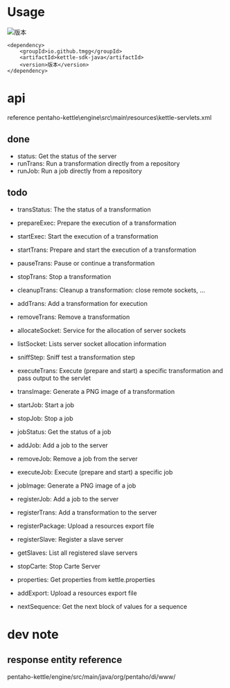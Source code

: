 # Usage
![版本](https://img.shields.io/maven-central/v/io.github.tmgg/kettle-sdk-java)
```
<dependency>
    <groupId>io.github.tmgg</groupId>
    <artifactId>kettle-sdk-java</artifactId>
    <version>版本</version>
</dependency>
```


# api

reference pentaho-kettle\engine\src\main\resources\kettle-servlets.xml

## done

- status: Get the status of the server
- runTrans: Run a transformation directly from a repository
- runJob: Run a job directly from a repository


## todo

- transStatus: The the status of a transformation
- prepareExec: Prepare the execution of a transformation
- startExec: Start the execution of a transformation
- startTrans: Prepare and start the execution of a transformation
- pauseTrans: Pause or continue a transformation
- stopTrans: Stop a transformation
- cleanupTrans: Cleanup a transformation: close remote sockets, ...
- addTrans: Add a transformation for execution
- removeTrans: Remove a transformation
- allocateSocket: Service for the allocation of server sockets
- listSocket: Lists server socket allocation information
- sniffStep: Sniff test a transformation step
- executeTrans: Execute (prepare and start) a specific transformation and pass output to the servlet
- transImage: Generate a PNG image of a transformation


- startJob: Start a job
- stopJob: Stop a job
- jobStatus: Get the status of a job
- addJob: Add a job to the server
- removeJob: Remove a job from the server

- executeJob: Execute (prepare and start) a specific job
- jobImage: Generate a PNG image of a job

- registerJob: Add a job to the server
- registerTrans: Add a transformation to the server
- registerPackage: Upload a resources export file


- registerSlave: Register a slave server
- getSlaves: List all registered slave servers
- stopCarte: Stop Carte Server
- properties: Get properties from kettle.properties


- addExport: Upload a resources export file


- nextSequence: Get the next block of values for a sequence

# dev note

## response entity reference

pentaho-kettle/engine/src/main/java/org/pentaho/di/www/
